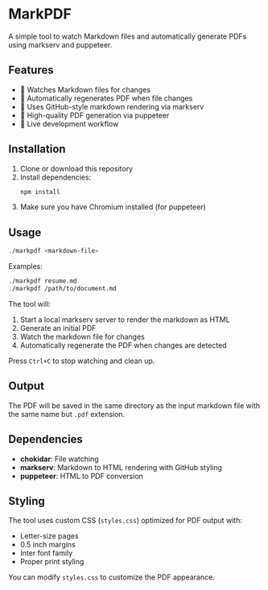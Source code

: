 # MarkPDF

A simple tool to watch Markdown files and automatically generate PDFs using markserv and puppeteer.

## Features

- 📝 Watches Markdown files for changes
- 🔄 Automatically regenerates PDF when file changes
- 🎨 Uses GitHub-style markdown rendering via markserv
- 📄 High-quality PDF generation via puppeteer
- 🚀 Live development workflow

## Installation

1. Clone or download this repository
2. Install dependencies:
   ```bash
   npm install
   ```
3. Make sure you have Chromium installed (for puppeteer)

## Usage

```bash
./markpdf <markdown-file>
```

Examples:
```bash
./markpdf resume.md
./markpdf /path/to/document.md
```

The tool will:
1. Start a local markserv server to render the markdown as HTML
2. Generate an initial PDF
3. Watch the markdown file for changes
4. Automatically regenerate the PDF when changes are detected

Press `Ctrl+C` to stop watching and clean up.

## Output

The PDF will be saved in the same directory as the input markdown file with the same name but `.pdf` extension.

## Dependencies

- **chokidar**: File watching
- **markserv**: Markdown to HTML rendering with GitHub styling
- **puppeteer**: HTML to PDF conversion

## Styling

The tool uses custom CSS (`styles.css`) optimized for PDF output with:
- Letter-size pages
- 0.5 inch margins
- Inter font family
- Proper print styling

You can modify `styles.css` to customize the PDF appearance.
